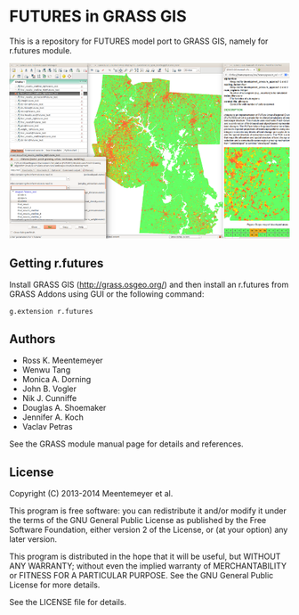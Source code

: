 FUTURES in GRASS GIS
====================

This is a repository for FUTURES model port to GRASS GIS,
namely for r.futures module.

![r.futures module, results and manual](readme_grass_r_futures.png)


Getting r.futures
-----------------

Install GRASS GIS (http://grass.osgeo.org/) and then install an r.futures
from GRASS Addons using GUI or the following command:

    g.extension r.futures


Authors
-------

 * Ross K. Meentemeyer
 * Wenwu Tang
 * Monica A. Dorning
 * John B. Vogler
 * Nik J. Cunniffe
 * Douglas A. Shoemaker
 * Jennifer A. Koch
 * Vaclav Petras

See the GRASS module manual page for details and references.


License
-------

Copyright (C) 2013-2014 Meentemeyer et al.

This program is free software: you can redistribute it and/or modify
it under the terms of the GNU General Public License as published by
the Free Software Foundation, either version 2 of the License, or
(at your option) any later version.

This program is distributed in the hope that it will be useful,
but WITHOUT ANY WARRANTY; without even the implied warranty of
MERCHANTABILITY or FITNESS FOR A PARTICULAR PURPOSE. See the
GNU General Public License for more details.

See the LICENSE file for details.
